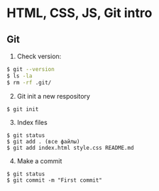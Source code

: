 # HTML, CSS, JS, Git intro

## Git

1. Check version: 

```bash
$ git --version
$ ls -la
$ rm -rf .git/
```
2. Git init a new respository

`$ git init`

3. Index files

```
$ git status
$ git add . (все файлы)
$ git add index.html style.css README.md
```
4. Make a commit

```
$ git status
$ git commit -m "First commit"
```